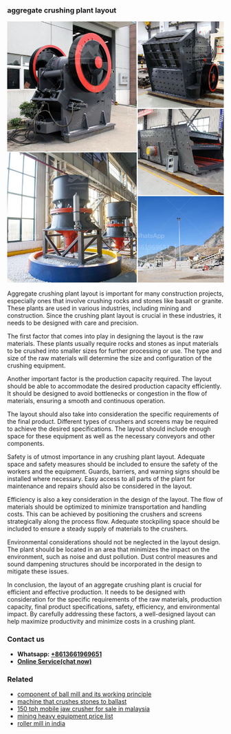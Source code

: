 <h3>aggregate crushing plant layout</h3><img src='1708499169.jpg' alt=''><p>Aggregate crushing plant layout is important for many construction projects, especially ones that involve crushing rocks and stones like basalt or granite. These plants are used in various industries, including mining and construction. Since the crushing plant layout is crucial in these industries, it needs to be designed with care and precision.</p><p>The first factor that comes into play in designing the layout is the raw materials. These plants usually require rocks and stones as input materials to be crushed into smaller sizes for further processing or use. The type and size of the raw materials will determine the size and configuration of the crushing equipment.</p><p>Another important factor is the production capacity required. The layout should be able to accommodate the desired production capacity efficiently. It should be designed to avoid bottlenecks or congestion in the flow of materials, ensuring a smooth and continuous operation.</p><p>The layout should also take into consideration the specific requirements of the final product. Different types of crushers and screens may be required to achieve the desired specifications. The layout should include enough space for these equipment as well as the necessary conveyors and other components.</p><p>Safety is of utmost importance in any crushing plant layout. Adequate space and safety measures should be included to ensure the safety of the workers and the equipment. Guards, barriers, and warning signs should be installed where necessary. Easy access to all parts of the plant for maintenance and repairs should also be considered in the layout.</p><p>Efficiency is also a key consideration in the design of the layout. The flow of materials should be optimized to minimize transportation and handling costs. This can be achieved by positioning the crushers and screens strategically along the process flow. Adequate stockpiling space should be included to ensure a steady supply of materials to the crushers.</p><p>Environmental considerations should not be neglected in the layout design. The plant should be located in an area that minimizes the impact on the environment, such as noise and dust pollution. Dust control measures and sound dampening structures should be incorporated in the design to mitigate these issues.</p><p>In conclusion, the layout of an aggregate crushing plant is crucial for efficient and effective production. It needs to be designed with consideration for the specific requirements of the raw materials, production capacity, final product specifications, safety, efficiency, and environmental impact. By carefully addressing these factors, a well-designed layout can help maximize productivity and minimize costs in a crushing plant.</p><h3>Contact us</h3><ul><li><strong>Whatsapp:&nbsp;<a href="https://wa.me/8613661969651">+8613661969651</a></strong></li><li><a href="https://swt.shibang-china.com/?git&amp;zhl&amp;aggregate crushing plant layout"><strong>Online Service(chat now)</strong></a></li></ul><h3>Related</h3><ul><li><a href='component of ball mill and its working principle.md'>component of ball mill and its working principle</a></li><li><a href='machine that crushes stones to ballast.md'>machine that crushes stones to ballast</a></li><li><a href='150 tph mobile jaw crusher for sale in malaysia.md'>150 tph mobile jaw crusher for sale in malaysia</a></li><li><a href='mining heavy equipment price list.md'>mining heavy equipment price list</a></li><li><a href='roller mill in india.md'>roller mill in india</a></li></ul>